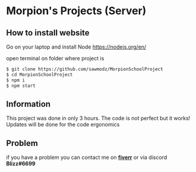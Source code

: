 # Morpion's Projects (Server)

## How to install website

Go on your laptop and install Node https://nodejs.org/en/

open terminal on folder where project is

```bash
$ git clone https://github.com/sawmodz/MorpionSchoolProject
$ cd MorpionSchoolProject
$ npm i
$ npm start
```

## Information

This project was done in only 3 hours. The code is not perfect but it works!
Updates will be done for the code ergonomics

## Problem

if you have a problem you can contact me on **[fiverr](https://fr.fiverr.com/darkword62149)** or via discord **Blizz#6699**
